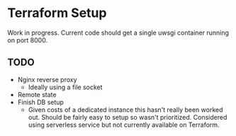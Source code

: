 # Terraform Setup

Work in progress. Current code should get a single uwsgi container running on port 8000.

## TODO

- Nginx reverse proxy
    - Ideally using a file socket
- Remote state
- Finish DB setup
    - Given costs of a dedicated instance this hasn't really been worked out.
    Should be fairly easy to setup so wasn't prioritized. Considered using
    serverless service but not currently available on Terraform.
